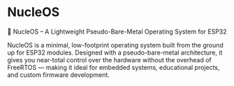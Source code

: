 # NucleOS
📝 NucleOS – A Lightweight Pseudo-Bare-Metal Operating System for ESP32

NucleOS is a minimal, low-footprint operating system built from the ground up for ESP32 modules. Designed with a pseudo-bare-metal architecture, it gives you near-total control over the hardware without the overhead of FreeRTOS — making it ideal for embedded systems, educational projects, and custom firmware development.
